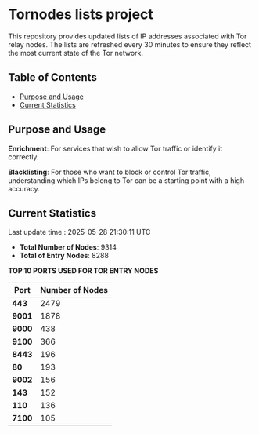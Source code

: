 # Tornodes lists project

This repository provides updated lists of IP addresses associated with Tor relay nodes. The lists are refreshed every 30 minutes to ensure they reflect the most current state of the Tor network.

## Table of Contents

- [Purpose and Usage](#purpose-and-usage)
- [Current Statistics](#current-statistics)


## Purpose and Usage

**Enrichment**: For services that wish to allow Tor traffic or identify it correctly.

**Blacklisting**: For those who want to block or control Tor traffic, understanding which IPs belong to Tor can be a starting point with a high accuracy.

## Current Statistics

Last update time : 2025-05-28 21:30:11 UTC

- **Total Number of Nodes**: 9314
- **Total of Entry Nodes**: 8288

**TOP 10 PORTS USED FOR TOR ENTRY NODES**

| **Port** | **Number of Nodes** |
|------|-----------------|
| **443**   | 2479  |
| **9001**   | 1878  |
| **9000**   | 438  |
| **9100**   | 366  |
| **8443**   | 196  |
| **80**   | 193  |
| **9002**   | 156  |
| **143**   | 152  |
| **110**   | 136  |
| **7100**   | 105  |

